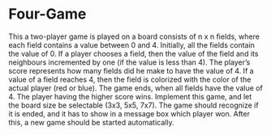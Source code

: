 # Four-Game
This a two-player game is played on a board consists of n x n fields, where each field contains a value
between 0 and 4. Initially, all the fields contain the value of 0. If a player chooses a field, then the
value of the field and its neighbours incremented by one (if the value is less than 4). The player’s
score represents how many fields did he make to have the value of 4. If a value of a field reaches 4,
then the field is colorized with the color of the actual player (red or blue). The game ends, when all
fields have the value of 4. The player having the higher score wins.
Implement this game, and let the board size be selectable (3x3, 5x5, 7x7). The game should recognize
if it is ended, and it has to show in a message box which player won. After this, a new game should
be started automatically.
